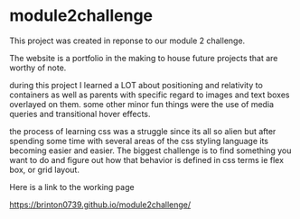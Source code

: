 # module2challenge


This project was created in reponse to our module 2 challenge.

The website is a portfolio in the making to house future projects that are worthy of note.

during this project I learned a LOT about positioning and relativity to containers as well as parents with specific regard to images and text boxes overlayed on them. some other minor fun things were the use of media queries and transitional hover effects.

the process of learning css was a struggle since its all so alien but after spending some time with several areas of the css styling language its becoming easier and easier. The biggest challenge is to find something you want to do and figure out how that behavior is defined in css terms ie flex box, or grid layout.


Here is a link to the working page

https://brinton0739.github.io/module2challenge/